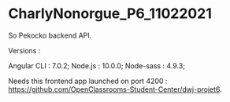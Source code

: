 # CharlyNonorgue_P6_11022021

So Pekocko backend API.

Versions : 

  Angular CLI : 7.0.2;
  Node.js : 10.0.0;
  Node-sass : 4.9.3;

Needs this frontend app launched on port 4200 : https://github.com/OpenClassrooms-Student-Center/dwj-projet6.
